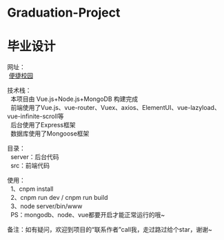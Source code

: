 # Graduation-Project
# 毕业设计

网址：  
  <a href="http://www.liangjunrong.com:3000" target="_blank">便捷校园</a>  

技术栈：  
&nbsp;&nbsp;本项目由 Vue.js+Node.js+MongoDB 构建完成  
&nbsp;&nbsp;前端使用了Vue.js、vue-router、Vuex、axios、ElementUI、vue-lazyload、vue-infinite-scroll等  
&nbsp;&nbsp;后台使用了Express框架  
&nbsp;&nbsp;数据库使用了Mongoose框架  

目录：  
&nbsp;&nbsp;server：后台代码  
&nbsp;&nbsp;src：前端代码  
 
使用：  
&nbsp;&nbsp;1、cnpm install  
&nbsp;&nbsp;2、cnpm run dev / cnpm run build  
&nbsp;&nbsp;3、node server/bin/www  
&nbsp;&nbsp;PS：mongodb、node、vue都要开启才能正常运行的哦~  

备注：如有疑问，欢迎到项目的“联系作者”call我，走过路过给个star，谢谢~  
